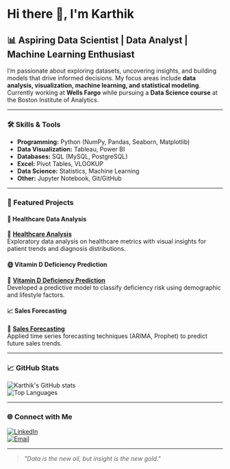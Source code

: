 # Hi there 👋, I'm Karthik 

## 📊 Aspiring Data Scientist | Data Analyst | Machine Learning Enthusiast

I’m passionate about exploring datasets, uncovering insights, and building models that drive informed decisions. My focus areas include **data analysis, visualization, machine learning, and statistical modeling**. Currently working at **Wells Fargo** while pursuing a **Data Science course** at the Boston Institute of Analytics.

---

### 🛠 Skills & Tools
- **Programming:** Python (NumPy, Pandas, Seaborn, Matplotlib)
- **Data Visualization:** Tableau, Power BI
- **Databases:** SQL (MySQL, PostgreSQL)
- **Excel:** Pivot Tables, VLOOKUP
- **Data Science:** Statistics, Machine Learning
- **Other:** Jupyter Notebook, Git/GitHub

---

### 📂 Featured Projects

#### 🏥 Healthcare Data Analysis
📌 **[Healthcare Analysis](https://github.com/karthikkalburgi/healthcare-analysis)**  
Exploratory data analysis on healthcare metrics with visual insights for patient trends and diagnosis distributions.

#### 🌞 Vitamin D Deficiency Prediction
📌 **[Vitamin D Deficiency Prediction](https://github.com/karthikkalburgi/vitamin-d-deficiency-analysis)**  
Developed a predictive model to classify deficiency risk using demographic and lifestyle factors.

#### 📈 Sales Forecasting
📌 **[Sales Forecasting](https://github.com/karthikkalburgi/sales-forecasting)**  
Applied time series forecasting techniques (ARIMA, Prophet) to predict future sales trends.

---

### 📈 GitHub Stats
![Karthik's GitHub stats](https://github-readme-stats.vercel.app/api?username=karthikkalburgi&show_icons=true&theme=radical)  
![Top Languages](https://github-readme-stats.vercel.app/api/top-langs/?username=karthikkalburgi&layout=compact&theme=radical)  

---

### 🌐 Connect with Me
[![LinkedIn](https://img.shields.io/badge/LinkedIn-Profile-blue?logo=linkedin)](https://www.linkedin.com/in/karthik-k-e-7467b4212)  
[![Email](https://img.shields.io/badge/Email-Me-red?logo=gmail)](mailto:karthikkalburgi2016@gmail.com)  

---

> *"Data is the new oil, but insight is the new gold."*
